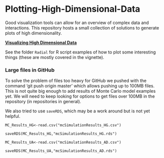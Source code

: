 
<!-- README.md is generated from README.Rmd. Please edit that file -->

# Plotting-High-Dimensional-Data

Good visualization tools can allow for an overview of complex data and
interactions. This repository hosts a small collection of solutions to
generate plots of high
dimensionality.

[**Visualizing High Dimensional Data**](http://htmlpreview.github.io/?https://github.com/hortibonn/Plotting-High-Dimensional-Data/blob/master/HighDimensionalData.html) 

See the folder `Radial` for R script examples of how to plot some
interesting things (these are mostly covered in the vignette).

### Large files in GitHub

To solve the problem of files too heavy for GitHub we pushed with the
command ‘git push origin master’ which allows pushing up to 100MB files.
This is not quite big enough to add results of Monte Carlo model
examples yet. We will need to keep looking for options to get files over
100MB in the repository (in repositories in general).

We also tried to use `saveRDS`, which may be a work around but is not
yet helpful.

`MC_Results_HG<-read.csv("mcSimulationResults_HG.csv")`

`saveRDS(MC_Results_HG,"mcSimulationResults_HG.rds")`

`MC_Results_UA<-read.csv("mcSimulationResults_AD.csv")`

`saveRDS(MC_Results_UA,"mcSimulationResults_AD.rds")`
